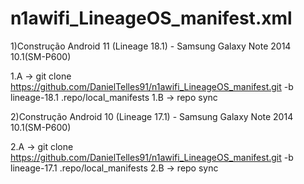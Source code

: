 # n1awifi_LineageOS_manifest.xml
1)Construção Android 11 (Lineage 18.1) - Samsung Galaxy Note 2014 10.1(SM-P600)

1.A -> git clone https://github.com/DanielTelles91/n1awifi_LineageOS_manifest.git -b lineage-18.1 .repo/local_manifests
1.B -> repo sync

2)Construção Android 10 (Lineage 17.1) - Samsung Galaxy Note 2014 10.1(SM-P600)

2.A -> git clone https://github.com/DanielTelles91/n1awifi_LineageOS_manifest.git -b lineage-17.1 .repo/local_manifests
2.B -> repo sync
